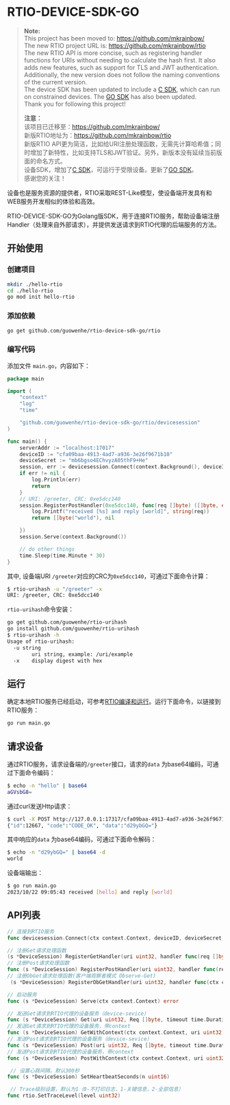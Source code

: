 # RTIO-DEVICE-SDK-GO

> **Note:**  
> This project has been moved to: <https://github.com/mkrainbow/>  
> The new RTIO project URL is: <https://github.com/mkrainbow/rtio>  
> The new RTIO API is more concise, such as registering handler functions for URIs without needing to calculate the hash first. It also adds new features, such as support for TLS and JWT authentication. Additionally, the new version does not follow the naming conventions of the current version.    
> The device SDK has been updated to include a [C SDK](https://github.com/mkrainbow/rtio-device-sdk-c), which can run on constrained devices. The [GO SDK](https://github.com/mkrainbow/rtio-device-sdk-go) has also been updated.  
> Thank you for following this project!  
>   
> **注意：**  
> 该项目已迁移至：<https://github.com/mkrainbow/>  
> 新版RTIO地址为：<https://github.com/mkrainbow/rtio>  
> 新版RTIO API更为简洁，比如给URI注册处理函数，无需先计算哈希值；同时增加了新特性，比如支持TLS和JWT验证。另外，新版本没有延续当前版面的命名方式。  
> 设备SDK，增加了[C SDK](https://github.com/mkrainbow/rtio-device-sdk-c)，可运行于受限设备。更新了[GO SDK](https://github.com/mkrainbow/rtio-device-sdk-go)。  
> 感谢您的关注！


设备也是服务资源的提供者，RTIO采取REST-Like模型，使设备端开发具有和WEB服务开发相似的体验和高效。

RTIO-DEVICE-SDK-GO为Golang版SDK，用于连接RTIO服务，帮助设备端注册Handler（处理来自外部请求），并提供发送请求到RTIO代理的后端服务的方法。

## 开始使用

### 创建项目

```sh
mkdir ./hello-rtio
cd ./hello-rtio
go mod init hello-rtio
```

### 添加依赖

```sh  
go get github.com/guowenhe/rtio-device-sdk-go/rtio
```

### 编写代码

添加文件 `main.go`，内容如下：

```go
package main

import (
    "context"
    "log"
    "time"

    "github.com/guowenhe/rtio-device-sdk-go/rtio/devicesession"
)

func main() {
    serverAddr := "localhost:17017"
    deviceID := "cfa09baa-4913-4ad7-a936-3e26f9671b10"
    deviceSecret := "mb6bgso4EChvyzA05thF9+He"
    session, err := devicesession.Connect(context.Background(), deviceID, deviceSecret, serverAddr)
    if err != nil {
        log.Println(err)
        return
    }
    // URI: /greeter, CRC: 0xe5dcc140
    session.RegisterPostHandler(0xe5dcc140, func(req []byte) ([]byte, error) {
        log.Printf("received [%s] and reply [world]", string(req))
        return []byte("world"), nil

    })
    session.Serve(context.Background())

    // do other things
    time.Sleep(time.Minute * 30)
}
```

其中, 设备端URI `/greeter`对应的CRC为`0xe5dcc140`，可通过下面命令计算：

```sh
$ rtio-urihash -u "/greeter" -x
URI: /greeter, CRC: 0xe5dcc140
```

`rtio-urihash`命令安装：

```sh
go get github.com/guowenhe/rtio-urihash
go install github.com/guowenhe/rtio-urihash
$ rtio-urihash -h
Usage of rtio-urihash:
  -u string
        uri string, example: /uri/example
  -x    display digest with hex
```

## 运行

确定本地RTIO服务已经启动，可参考[RTIO编译和运行](https://github.com/guowenhe/rtio#%E7%BC%96%E8%AF%91%E5%92%8C%E8%BF%90%E8%A1%8C)。运行下面命令，以链接到RTIO服务：

```sh
go run main.go
```

## 请求设备

通过RTIO服务，请求设备端的`/greeter`接口，请求的`data` 为base64编码，可通过下面命令编码：

```sh
$ echo -n "hello" | base64
aGVsbG8=
```

通过curl发送Http请求：

```sh
$ curl -X POST http://127.0.0.1:17317/cfa09baa-4913-4ad7-a936-3e26f9671b10/post_handler -d '{"uri":"/greeter","id":12667,"data":"aGVsbG8="}'
{"id":12667, "code":"CODE_OK", "data":"d29ybGQ="}
```

其中响应的`data` 为base64编码，可通过下面命令解码：

```sh
$ echo -n "d29ybGQ=" | base64 -d
world
```

设备端输出：

```sh
$ go run main.go
2023/10/22 09:05:43 received [hello] and reply [world]
```

## API列表

```go
// 连接到RTIO服务 
func devicesession.Connect(ctx context.Context, deviceID, deviceSecret, serverAddr string) (*DeviceSession, error)

// 注册Get请求处理函数
(s *DeviceSession) RegisterGetHandler(uri uint32, handler func(req []byte) ([]byte, error)) error
// 注册Post请求处理函数 
func (s *DeviceSession) RegisterPostHandler(uri uint32, handler func(req []byte) ([]byte, error)) error
// 注册ObGet请求处理函数(客户端观察者模式 Observe-Get)
 (s *DeviceSession) RegisterObGetHandler(uri uint32, handler func(ctx context.Context, req []byte) (<-chan []byte, error)) error

// 启动服务
func (s *DeviceSession) Serve(ctx context.Context) error

// 发送Get请求到RTIO代理的设备服务（device-sevice）
func (s *DeviceSession) Get(uri uint32, Req []byte, timeout time.Duration) ([]byte, error) 
// 发送Get请求到RTIO代理的设备服务，带context
func (s *DeviceSession) GetWithContext(ctx context.Context, uri uint32, req []byte) ([]byte, error)
// 发送Post请求到RTIO代理的设备服务（device-sevice）
func (s *DeviceSession) Post(uri uint32, Req []byte, timeout time.Duration) ([]byte, error) 
// 发送Post请求到RTIO代理的设备服务，带context
func (s *DeviceSession) PostWithContext(ctx context.Context, uri uint32, req []byte) ([]byte, error)

 // 设置心跳间隔，默认300秒
func (s *DeviceSession) SetHeartbeatSeconds(n uint16) 

 // Trace级别设置，默认为1（0-不打印日志，1-关键信息，2-全部信息）
func rtio.SetTraceLevel(level uint32) 

```

